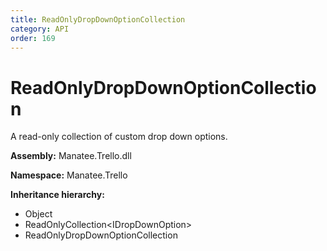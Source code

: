 ```yaml
---
title: ReadOnlyDropDownOptionCollection
category: API
order: 169
---
```


# ReadOnlyDropDownOptionCollection

A read-only collection of custom drop down options.

**Assembly:** Manatee.Trello.dll

**Namespace:** Manatee.Trello

**Inheritance hierarchy:**

- Object
- ReadOnlyCollection&lt;IDropDownOption&gt;
- ReadOnlyDropDownOptionCollection

